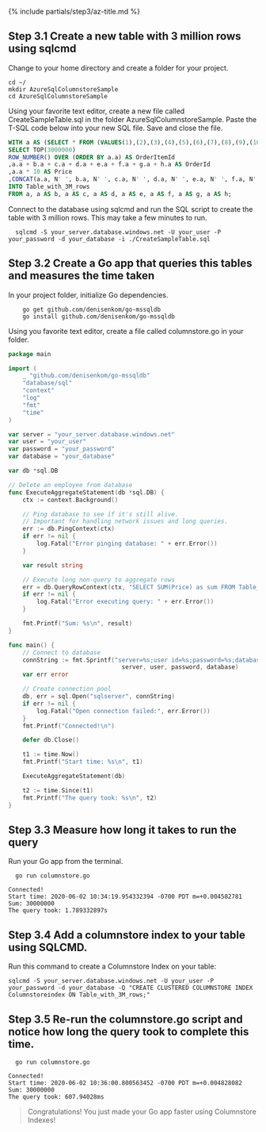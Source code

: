 {% include partials/step3/az-title.md %}

## Step 3.1 Create a new table with 3 million rows using sqlcmd

Change to your home directory and create a folder for your project.

```terminal
cd ~/
mkdir AzureSqlColumnstoreSample
cd AzureSqlColumnstoreSample
```

Using your favorite text editor, create a new file called CreateSampleTable.sql in the folder AzureSqlColumnstoreSample. Paste the T-SQL code below into your new SQL file. Save and close the file.

```SQL
WITH a AS (SELECT * FROM (VALUES(1),(2),(3),(4),(5),(6),(7),(8),(9),(10)) AS a(a))
SELECT TOP(3000000)
ROW_NUMBER() OVER (ORDER BY a.a) AS OrderItemId
,a.a + b.a + c.a + d.a + e.a + f.a + g.a + h.a AS OrderId
,a.a * 10 AS Price
,CONCAT(a.a, N' ', b.a, N' ', c.a, N' ', d.a, N' ', e.a, N' ', f.a, N' ', g.a, N' ', h.a) AS ProductName
INTO Table_with_3M_rows
FROM a, a AS b, a AS c, a AS d, a AS e, a AS f, a AS g, a AS h;
```

Connect to the database using sqlcmd and run the SQL script to create the table with 3 million rows. This may take a few minutes to run.

```terminal
  sqlcmd -S your_server.database.windows.net -U your_user -P your_password -d your_database -i ./CreateSampleTable.sql
```

## Step 3.2 Create a Go app that queries this tables and measures the time taken

In your project folder, initialize Go dependencies.

```terminal
    go get github.com/denisenkom/go-mssqldb
    go install github.com/denisenkom/go-mssqldb
```

Using you favorite text editor, create a file called columnstore.go in your folder.

```go
package main

import (
    _ "github.com/denisenkom/go-mssqldb"
    "database/sql"
    "context"
    "log"
    "fmt"
    "time"
)

var server = "your_server.database.windows.net"
var user = "your_user"
var password = "your_password"
var database = "your_database"

var db *sql.DB

// Delete an employee from database
func ExecuteAggregateStatement(db *sql.DB) {
    ctx := context.Background()

    // Ping database to see if it's still alive.
    // Important for handling network issues and long queries.
    err := db.PingContext(ctx)
    if err != nil {
        log.Fatal("Error pinging database: " + err.Error())
    }

    var result string

    // Execute long non-query to aggregate rows
    err = db.QueryRowContext(ctx, "SELECT SUM(Price) as sum FROM Table_with_3M_rows").Scan(&result)
    if err != nil {
        log.Fatal("Error executing query: " + err.Error())
    }

    fmt.Printf("Sum: %s\n", result)
}

func main() {
    // Connect to database
    connString := fmt.Sprintf("server=%s;user id=%s;password=%s;database=%s;",
                                server, user, password, database)
    var err error

    // Create connection pool
    db, err = sql.Open("sqlserver", connString)
    if err != nil {
        log.Fatal("Open connection failed:", err.Error())
    }
    fmt.Printf("Connected!\n")

    defer db.Close()

    t1 := time.Now()
    fmt.Printf("Start time: %s\n", t1)

    ExecuteAggregateStatement(db)

    t2 := time.Since(t1)
    fmt.Printf("The query took: %s\n", t2)
}
```

## Step 3.3 Measure how long it takes to run the query

Run your Go app from the terminal.

```terminal
  go run columnstore.go
```

```results
Connected!
Start time: 2020-06-02 10:34:19.954332394 -0700 PDT m=+0.004582781
Sum: 30000000
The query took: 1.789332897s
```

## Step 3.4 Add a columnstore index to your table using SQLCMD.

Run this command to create a Columnstore Index on your table:

```terminal
sqlcmd -S your_server.database.windows.net -U your_user -P your_password -d your_database -Q "CREATE CLUSTERED COLUMNSTORE INDEX Columnstoreindex ON Table_with_3M_rows;"
```

## Step 3.5 Re-run the columnstore.go script and notice how long the query took to complete this time.

```terminal
  go run columnstore.go
```

```results
Connected!
Start time: 2020-06-02 10:36:00.800563452 -0700 PDT m=+0.004828082
Sum: 30000000
The query took: 607.94028ms
```

> Congratulations! You just made your Go app faster using Columnstore Indexes!
